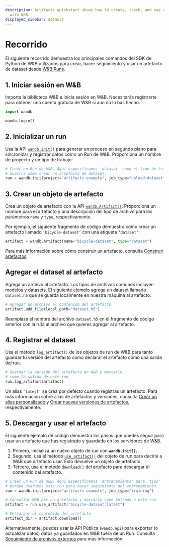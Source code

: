 ```yaml
---
description: Artifacts quickstart shows how to create, track, and use a dataset artifact
  with W&B.
displayed_sidebar: default
---
```


# Recorrido

<head>
  <title>Recorrido</title>
</head>

El siguiente recorrido demuestra los principales comandos del SDK de Python de W&B utilizados para crear, hacer seguimiento y usar un artefacto de dataset desde [W&B Runs](../runs/intro.md).

## 1. Iniciar sesión en W&B

Importa la biblioteca W&B e inicia sesión en W&B. Necesitarás registrarte para obtener una cuenta gratuita de W&B si aún no lo has hecho.

```python
import wandb

wandb.login()
```

## 2. Inicializar un run

Usa la API [`wandb.init()`](../../ref/python/init.md) para generar un proceso en segundo plano para sincronizar y registrar datos como un Run de W&B. Proporciona un nombre de proyecto y un tipo de trabajo:

```python
# Crear un Run de W&B. Aquí especificamos 'dataset' como el tipo de trabajo ya que este ejemplo
# muestra cómo crear un artefacto de dataset.
run = wandb.init(project="artifacts-example", job_type="upload-dataset")
```

## 3. Crear un objeto de artefacto

Crea un objeto de artefacto con la API [`wandb.Artifact()`](../../ref/python/artifact.md). Proporciona un nombre para el artefacto y una descripción del tipo de archivo para los parámetros `name` y `type`, respectivamente.

Por ejemplo, el siguiente fragmento de código demuestra cómo crear un artefacto llamado `‘bicycle-dataset’` con una etiqueta `‘dataset’`:

```python
artifact = wandb.Artifact(name="bicycle-dataset", type="dataset")
```

Para más información sobre cómo construir un artefacto, consulta [Construir artefactos](./construct-an-artifact.md).

## Agregar el dataset al artefacto

Agrega un archivo al artefacto. Los tipos de archivos comunes incluyen modelos y datasets. El siguiente ejemplo agrega un dataset llamado `dataset.h5` que se guarda localmente en nuestra máquina al artefacto:

```python
# Agregar un archivo al contenido del artefacto
artifact.add_file(local_path="dataset.h5")
```

Reemplaza el nombre del archivo `dataset.h5` en el fragmento de código anterior con la ruta al archivo que quieres agregar al artefacto.

## 4. Registrar el dataset

Usa el método `log_artifact()` de los objetos de run de W&B para tanto guardar tu versión del artefacto como declarar el artefacto como una salida del run.

```python
# Guardar la versión del artefacto en W&B y marcarlo
# como la salida de este run
run.log_artifact(artifact)
```

Un alias `'latest'` se crea por defecto cuando registras un artefacto. Para más información sobre alias de artefactos y versiones, consulta [Crear un alias personalizado](./create-a-custom-alias.md) y [Crear nuevas versiones de artefactos](./create-a-new-artifact-version.md), respectivamente.

## 5. Descargar y usar el artefacto

El siguiente ejemplo de código demuestra los pasos que puedes seguir para usar un artefacto que has registrado y guardado en los servidores de W&B.

1. Primero, inicializa un nuevo objeto de run con **`wandb.init()`.**
2. Segundo, usa el método [`use_artifact()`](../../ref/python/run.md#use_artifact) del objeto de run para decirle a W&B qué artefacto usar. Esto devuelve un objeto de artefacto.
3. Tercero, usa el método [`download()`](../../ref/python/artifact.md#download) del artefacto para descargar el contenido del artefacto.

```python
# Crear un Run de W&B. Aquí especificamos 'entrenamiento' para 'tipo'
# porque usaremos este run para hacer seguimiento del entrenamiento.
run = wandb.init(project="artifacts-example", job_type="training")

# Consultar W&B por un artefacto y marcarlo como entrada a este run
artifact = run.use_artifact("bicycle-dataset:latest")

# Descargar el contenido del artefacto
artifact_dir = artifact.download()
```

Alternativamente, puedes usar la API Pública (`wandb.Api`) para exportar (o actualizar datos) datos ya guardados en W&B fuera de un Run. Consulta [Seguimiento de archivos externos](./track-external-files.md) para más información.